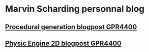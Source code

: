# Marvin Scharding personnal blog

## [Procedural generation blogpost GPR4400](https://marvinschrd.github.io/ProceduralGeneration)
## [Physic Engine 2D blogpost GPR4400](https://marvinschrd.github.io/BlogPost_Physic_Engine2D)
